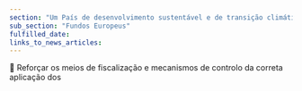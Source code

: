 ```yaml
---
section: "Um País de desenvolvimento sustentável e de transição climática"
sub_section: "Fundos Europeus"
fulfilled_date:
links_to_news_articles:
---
```


 Reforçar os meios de fiscalização e mecanismos de controlo da correta aplicação dos